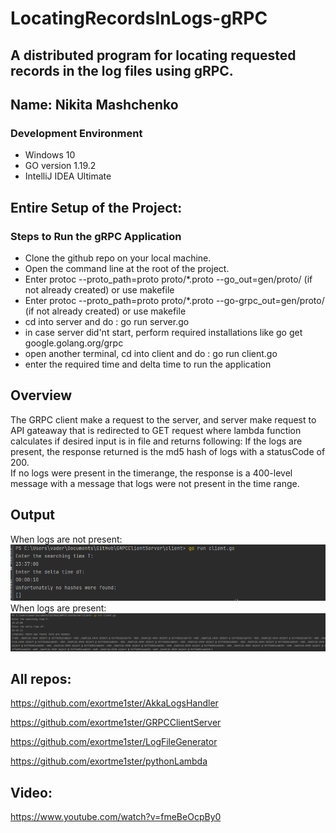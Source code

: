 # LocatingRecordsInLogs-gRPC
A distributed program for locating requested records in the log files using gRPC.
---
Name: Nikita Mashchenko
---

### Development Environment
+ Windows 10
+ GO version 1.19.2
+ IntelliJ IDEA Ultimate

## Entire Setup of the Project:


### Steps to Run the gRPC Application
- Clone the github repo on your local machine.
- Open the command line at the root of the project.
- Enter protoc --proto_path=proto proto/*.proto --go_out=gen/proto/ (if not already created) or use makefile
- Enter protoc --proto_path=proto proto/*.proto --go-grpc_out=gen/proto/ (if not already created) or use makefile
- cd into server and do : go run server.go
- in case server did'nt start, perform required installations like go get google.golang.org/grpc
- open another terminal, cd into client and do : go run client.go
- enter the required time and delta time to run the application


## Overview
The GRPC client make a request to the server, and server make request to API gateaway that is redirected to GET request where lambda function calculates 
if desired input is in file and returns following: 
If the logs are present, the response returned is the md5 hash of logs with a statusCode of 200. <br/>
If no logs were present in the timerange, the response is a 400-level message with a message that logs were not present in the time range.

## Output
When logs are not present: <br/>
![img_1.png](img_1.png)
<br/>
When logs are present: <br/>
![img.png](img.png)
<br/>

## All repos:

https://github.com/exortme1ster/AkkaLogsHandler

https://github.com/exortme1ster/GRPCClientServer

https://github.com/exortme1ster/LogFileGenerator

https://github.com/exortme1ster/pythonLambda

## Video:
https://www.youtube.com/watch?v=fmeBeOcpBy0
